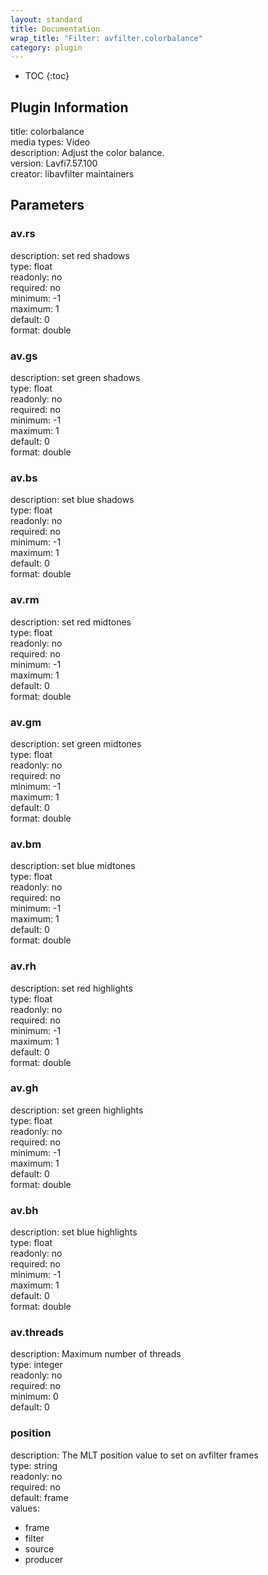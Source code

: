 ```yaml
---
layout: standard
title: Documentation
wrap_title: "Filter: avfilter.colorbalance"
category: plugin
---
```

* TOC
{:toc}

## Plugin Information

title: colorbalance  
media types:
Video  
description: Adjust the color balance.  
version: Lavfi7.57.100  
creator: libavfilter maintainers  

## Parameters

### av.rs

  
description:
set red shadows  
type: float  
readonly: no  
required: no  
minimum: -1  
maximum: 1  
default: 0  
format: double  

### av.gs

  
description:
set green shadows  
type: float  
readonly: no  
required: no  
minimum: -1  
maximum: 1  
default: 0  
format: double  

### av.bs

  
description:
set blue shadows  
type: float  
readonly: no  
required: no  
minimum: -1  
maximum: 1  
default: 0  
format: double  

### av.rm

  
description:
set red midtones  
type: float  
readonly: no  
required: no  
minimum: -1  
maximum: 1  
default: 0  
format: double  

### av.gm

  
description:
set green midtones  
type: float  
readonly: no  
required: no  
minimum: -1  
maximum: 1  
default: 0  
format: double  

### av.bm

  
description:
set blue midtones  
type: float  
readonly: no  
required: no  
minimum: -1  
maximum: 1  
default: 0  
format: double  

### av.rh

  
description:
set red highlights  
type: float  
readonly: no  
required: no  
minimum: -1  
maximum: 1  
default: 0  
format: double  

### av.gh

  
description:
set green highlights  
type: float  
readonly: no  
required: no  
minimum: -1  
maximum: 1  
default: 0  
format: double  

### av.bh

  
description:
set blue highlights  
type: float  
readonly: no  
required: no  
minimum: -1  
maximum: 1  
default: 0  
format: double  

### av.threads

  
description:
Maximum number of threads  
type: integer  
readonly: no  
required: no  
minimum: 0  
default: 0  

### position

  
description:
The MLT position value to set on avfilter frames  
type: string  
readonly: no  
required: no  
default: frame  
values:  

* frame
* filter
* source
* producer

